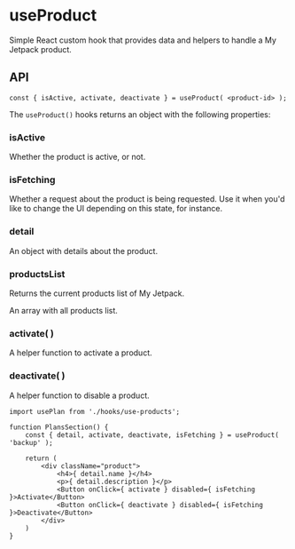 # useProduct

Simple React custom hook that provides data and helpers to handle a My Jetpack product.

## API

```es6
const { isActive, activate, deactivate } = useProduct( <product-id> );
```

The `useProduct()` hooks returns an object with the following properties:

### isActive
Whether the product is active, or not.

### isFetching
Whether a request about the product is being requested. Use it when you'd like to change the UI depending on this state, for instance.

### detail
An object with details about the product.

### productsList

Returns the current products list of My Jetpack.

An array with all products list.

### activate( <productSlug> )
A helper function to activate a product.

### deactivate( <productSlug> )
A helper function to disable a product.

```es6
import usePlan from './hooks/use-products';

function PlansSection() {
	const { detail, activate, deactivate, isFetching } = useProduct( 'backup' );

	return (
		<div className="product">
			<h4>{ detail.name }</h4>
			<p>{ detail.description }</p>
			<Button onClick={ activate } disabled={ isFetching }>Activate</Button>
			<Button onClick={ deactivate } disabled={ isFetching }>Deactivate</Button>
		</div>
	)
}
```

